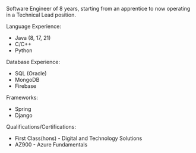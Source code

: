 Software Engineer of 8 years, starting from an apprentice to now operating in a Technical Lead position.

Language Experience: 
- Java (8, 17, 21)
- C/C++
- Python

Database Experience: 
- SQL (Oracle)
- MongoDB
- Firebase

Frameworks:
- Spring
- Django

Qualifications/Certifications: 
- First Class(hons) - Digital and Technology Solutions
- AZ900 - Azure Fundamentals

